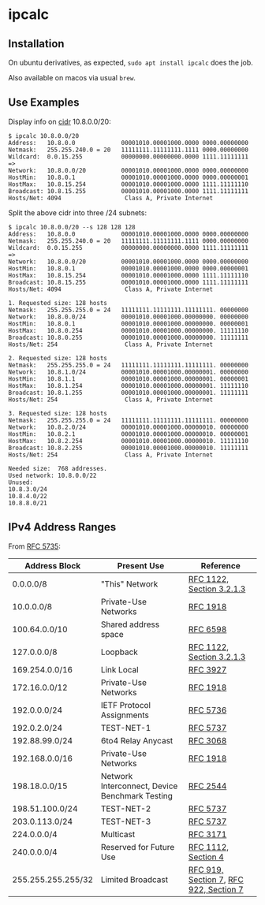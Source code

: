 # ipcalc

## Installation

On ubuntu derivatives, as expected, `sudo apt install ipcalc` does the job.

Also available on macos via usual `brew`.

## Use Examples

Display info on
[cidr](https://en.wikipedia.org/wiki/Classless_Inter-Domain_Routing)
10.8.0.0/20:

```
$ ipcalc 10.8.0.0/20
Address:   10.8.0.0             00001010.00001000.0000 0000.00000000
Netmask:   255.255.240.0 = 20   11111111.11111111.1111 0000.00000000
Wildcard:  0.0.15.255           00000000.00000000.0000 1111.11111111
=>
Network:   10.8.0.0/20          00001010.00001000.0000 0000.00000000
HostMin:   10.8.0.1             00001010.00001000.0000 0000.00000001
HostMax:   10.8.15.254          00001010.00001000.0000 1111.11111110
Broadcast: 10.8.15.255          00001010.00001000.0000 1111.11111111
Hosts/Net: 4094                  Class A, Private Internet
```

Split the above cidr into three /24 subnets:

```
$ ipcalc 10.8.0.0/20 --s 128 128 128
Address:   10.8.0.0             00001010.00001000.0000 0000.00000000
Netmask:   255.255.240.0 = 20   11111111.11111111.1111 0000.00000000
Wildcard:  0.0.15.255           00000000.00000000.0000 1111.11111111
=>
Network:   10.8.0.0/20          00001010.00001000.0000 0000.00000000
HostMin:   10.8.0.1             00001010.00001000.0000 0000.00000001
HostMax:   10.8.15.254          00001010.00001000.0000 1111.11111110
Broadcast: 10.8.15.255          00001010.00001000.0000 1111.11111111
Hosts/Net: 4094                  Class A, Private Internet

1. Requested size: 128 hosts
Netmask:   255.255.255.0 = 24   11111111.11111111.11111111. 00000000
Network:   10.8.0.0/24          00001010.00001000.00000000. 00000000
HostMin:   10.8.0.1             00001010.00001000.00000000. 00000001
HostMax:   10.8.0.254           00001010.00001000.00000000. 11111110
Broadcast: 10.8.0.255           00001010.00001000.00000000. 11111111
Hosts/Net: 254                   Class A, Private Internet

2. Requested size: 128 hosts
Netmask:   255.255.255.0 = 24   11111111.11111111.11111111. 00000000
Network:   10.8.1.0/24          00001010.00001000.00000001. 00000000
HostMin:   10.8.1.1             00001010.00001000.00000001. 00000001
HostMax:   10.8.1.254           00001010.00001000.00000001. 11111110
Broadcast: 10.8.1.255           00001010.00001000.00000001. 11111111
Hosts/Net: 254                   Class A, Private Internet

3. Requested size: 128 hosts
Netmask:   255.255.255.0 = 24   11111111.11111111.11111111. 00000000
Network:   10.8.2.0/24          00001010.00001000.00000010. 00000000
HostMin:   10.8.2.1             00001010.00001000.00000010. 00000001
HostMax:   10.8.2.254           00001010.00001000.00000010. 11111110
Broadcast: 10.8.2.255           00001010.00001000.00000010. 11111111
Hosts/Net: 254                   Class A, Private Internet

Needed size:  768 addresses.
Used network: 10.8.0.0/22
Unused:
10.8.3.0/24
10.8.4.0/22
10.8.8.0/21
```

## IPv4 Address Ranges

From [RFC 5735](https://www.rfc-editor.org/rfc/rfc5735):

Address Block|Present Use|Reference
-------------|-----------|---------
0.0.0.0/8|"This" Network|[RFC 1122, Section 3.2.1.3](https://www.rfc-editor.org/rfc/rfc1122#section-3.2.1.3)
10.0.0.0/8|Private-Use Networks|[RFC 1918](https://www.rfc-editor.org/rfc/rfc1918)
100.64.0.0/10|Shared address space|[RFC 6598](https://www.rfc-editor.org/rfc/rfc6598)
127.0.0.0/8|Loopback|[RFC 1122, Section 3.2.1.3](https://www.rfc-editor.org/rfc/rfc1122#section-3.2.1.3)
169.254.0.0/16|Link Local|[RFC 3927](https://www.rfc-editor.org/rfc/rfc3927)
172.16.0.0/12|Private-Use Networks|[RFC 1918](https://www.rfc-editor.org/rfc/rfc1918)
192.0.0.0/24|IETF Protocol Assignments|[RFC 5736](https://www.rfc-editor.org/rfc/rfc5736)
192.0.2.0/24|TEST-NET-1|[RFC 5737](https://www.rfc-editor.org/rfc/rfc5737)
192.88.99.0/24|6to4 Relay Anycast|[RFC 3068](https://www.rfc-editor.org/rfc/rfc3068)
192.168.0.0/16|Private-Use Networks|[RFC 1918](https://www.rfc-editor.org/rfc/rfc1918)
198.18.0.0/15|Network Interconnect, Device Benchmark Testing|[RFC 2544](https://www.rfc-editor.org/rfc/rfc2544)
198.51.100.0/24|TEST-NET-2|[RFC 5737](https://www.rfc-editor.org/rfc/rfc5737)
203.0.113.0/24|TEST-NET-3|[RFC 5737](https://www.rfc-editor.org/rfc/rfc5737)
224.0.0.0/4|Multicast|[RFC 3171](https://www.rfc-editor.org/rfc/rfc3171)
240.0.0.0/4|Reserved for Future Use|[RFC 1112, Section 4](https://www.rfc-editor.org/rfc/rfc1112#section-4)
255.255.255.255/32|Limited Broadcast|[RFC 919, Section 7](https://www.rfc-editor.org/rfc/rfc919#section-7), [RFC 922, Section 7](https://www.rfc-editor.org/rfc/rfc922#section-7)
